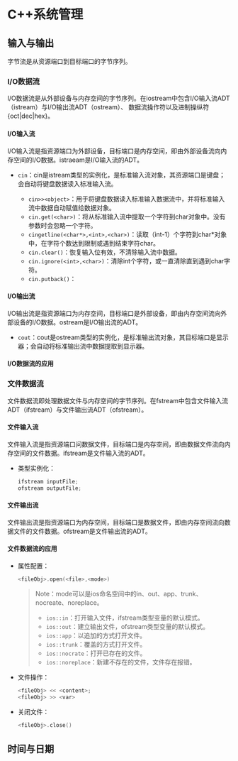 # C++系统管理

## 输入与输出

字节流是从资源端口到目标端口的字节序列。

### I/O数据流

I/O数据流是从外部设备与内存空间的字节序列。在iostream中包含I/O输入流ADT（istream）与I/O输出流ADT（ostream）、
数据流操作符以及进制操纵符{oct|dec|hex}。

#### I/O输入流

I/O输入流是指资源端口为外部设备，目标端口是内存空间，即由外部设备流向内存空间的I/O数据。istraeam是I/O输入流的ADT。

* `cin`：cin是istream类型的实例化，是标准输入流对象，其资源端口是键盘；会自动将键盘数据读入标准输入流。

  * `cin>><object>`：用于将键盘数据读入标准输入数据流中，并将标准输入流中数据自动赋值给数据对象。
  * `cin.get(<char>)`：将从标准输入流中提取一个字符到char对象中。没有参数时会忽略一个字符。
  * `cingetline(<char*>,<int>,<char>)`：读取（int-1）个字符到char*对象中，在字符个数达到限制或遇到结束字符char。
  * `cin.clear()`：恢复输入位有效，不清除输入流中数据。
  * `cin.ignore(<int>,<char>)`：清除int个字符，或一直清除直到遇到char字符。
  * `cin.putback()`：

#### I/O输出流

I/O输出流是指资源端口为内存空间，目标端口是外部设备，即由内存空间流向外部设备的I/O数据。ostream是I/O输出流的ADT。

* `cout`：cout是ostream类型的实例化，是标准输出流对象，其目标端口是显示器；会自动将标准输出流中数据提取到显示器。

#### I/O数据流的应用

### 文件数据流

文件数据流即处理数据文件与内存空间的字节序列。在fstream中包含文件输入流ADT（ifstream）与文件输出流ADT（ofstream）。

#### 文件输入流

文件输入流是指资源端口问数据文件，目标端口是内存空间，即由数据文件流向内存空间的文件数据。ifstream是文件输入流的ADT。

* 类型实例化：
  
  ```c++
  ifstream inputFile;
  ofstream outputFile;
  ```

#### 文件输出流

文件输出流是指资源端口为内存空间，目标端口是数据文件，即由内存空间流向数据文件的文件数据。ofstream是文件输出流的ADT。

#### 文件数据流的应用

* 属性配置：

  ```c++
  <fileObj>.open(<file>,<mode>)
  ```

  > Note：mode可以是ios命名空间中的in、out、app、trunk、nocreate、noreplace。
  >
  > * `ios::in`：打开输入文件，ifstream类型变量的默认模式。
  > * `ios::out`：建立输出文件，ofstream类型变量的默认模式。
  > * `ios::app`：以追加的方式打开文件。
  > * `ios::trunk`：覆盖的方式打开文件。
  > * `ios::nocrate`：打开已存在的文件。
  > * `ios::noreplace`：新建不存在的文件，文件存在报错。

* 文件操作：

  ```c++
  <fileObj> << <content>;
  <fileObj> >> <var>
  ```

* 关闭文件：

  ```c++
  <fileObj>.close()
  ```

## 时间与日期
